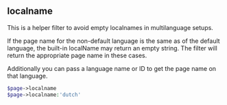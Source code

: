 ## localname

This is a helper filter to avoid empty localnames in multilanguage setups.

If the page name for the non-default language is the same as of the default language, the built-in localName may return an empty string. The filter will return the appropriate page name in these cases.

Additionally you can pass a language name or ID to get the page name on that language.

```php
$page->localname
$page->localname:'dutch'
```